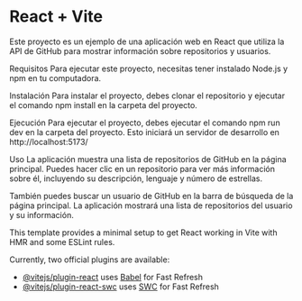 # React + Vite
Este proyecto es un ejemplo de una aplicación web en React que utiliza la API de GitHub para mostrar información sobre repositorios y usuarios.

Requisitos
Para ejecutar este proyecto, necesitas tener instalado Node.js y npm en tu computadora.

Instalación
Para instalar el proyecto, debes clonar el repositorio y ejecutar el comando npm install en la carpeta del proyecto.

Ejecución
Para ejecutar el proyecto, debes ejecutar el comando npm run dev en la carpeta del proyecto. Esto iniciará un servidor de desarrollo en  http://localhost:5173/

Uso
La aplicación muestra una lista de repositorios de GitHub en la página principal. Puedes hacer clic en un repositorio para ver más información sobre él, incluyendo su descripción, lenguaje y número de estrellas.

También puedes buscar un usuario de GitHub en la barra de búsqueda de la página principal. La aplicación mostrará una lista de repositorios del usuario y su información.

This template provides a minimal setup to get React working in Vite with HMR and some ESLint rules.

Currently, two official plugins are available:

- [@vitejs/plugin-react](https://github.com/vitejs/vite-plugin-react/blob/main/packages/plugin-react/README.md) uses [Babel](https://babeljs.io/) for Fast Refresh
- [@vitejs/plugin-react-swc](https://github.com/vitejs/vite-plugin-react-swc) uses [SWC](https://swc.rs/) for Fast Refresh
